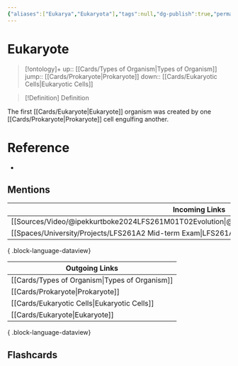 ```yaml
---
{"aliases":["Eukarya","Eukaryota"],"tags":null,"dg-publish":true,"permalink":"/cards/eukaryote/","dgPassFrontmatter":true}
---
```


# Eukaryote

> [!ontology]+
> up:: [[Cards/Types of Organism\|Types of Organism]]
> jump:: [[Cards/Prokaryote\|Prokaryote]]
> down:: [[Cards/Eukaryotic Cells\|Eukaryotic Cells]]

> [!Definition] Definition

The first [[Cards/Eukaryote\|Eukaryote]] organism was created by one [[Cards/Prokaryote\|Prokaryote]] cell engulfing another.

# Reference

- 

## Mentions

| Incoming Links                                                                                      |
| --------------------------------------------------------------------------------------------------- |
| [[Sources/Video/@ipekkurtboke2024LFS261M01T02Evolution\|@ipekkurtboke2024LFS261M01T02Evolution]] |
| [[Spaces/University/Projects/LFS261A2 Mid-term Exam\|LFS261A2 Mid-term Exam]]                    |

{ .block-language-dataview}

| Outgoing Links                                    |
| ------------------------------------------------- |
| [[Cards/Types of Organism\|Types of Organism]] |
| [[Cards/Prokaryote\|Prokaryote]]               |
| [[Cards/Eukaryotic Cells\|Eukaryotic Cells]]   |
| [[Cards/Eukaryote\|Eukaryote]]                 |

{ .block-language-dataview}

## Flashcards